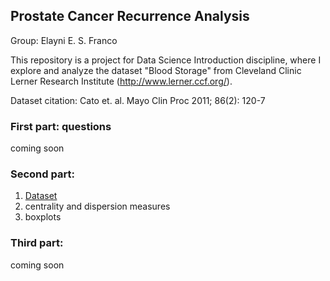 ## Prostate Cancer Recurrence Analysis
Group: Elayni E. S. Franco


This repository is a project for Data Science Introduction discipline, where I explore and analyze the dataset "Blood Storage" from Cleveland Clinic Lerner Research Institute (http://www.lerner.ccf.org/).

Dataset citation: 
Cato et. al. Mayo Clin Proc 2011; 86(2): 120-7


### First part: questions 

coming soon

### Second part: 
1. [Dataset](https://github.com/elayni/prostate-cancer-recurrence-analysis/blob/main/Dataset/BloodStorage.csv)
2. centrality and dispersion measures
3. boxplots

### Third part:

coming soon
